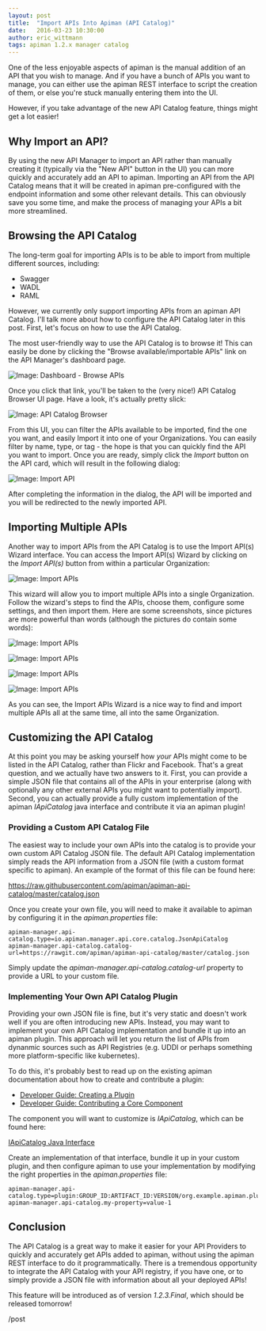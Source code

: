 ```yaml
---
layout: post
title:  "Import APIs Into Apiman (API Catalog)"
date:   2016-03-23 10:30:00
author: eric_wittmann
tags: apiman 1.2.x manager catalog
---
```

One of the less enjoyable aspects of apiman is the manual addition of an API
that you wish to manage.  And if you have a bunch of APIs you want to manage,
you can either use the apiman REST interface to script the creation of them,
or else you're stuck manually entering them into the UI.

However, if you take advantage of the new API Catalog feature, things might
get a lot easier!

<!--more-->

## Why Import an API?
By using the new API Manager to import an API rather than manually creating it
(typically via the "New API" button in the UI) you can more quickly and 
accurately add an API to apiman.  Importing an API from the API Catalog means
that it will be created in apiman pre-configured with the endpoint information
and some other relevant details.  This can obviously save you some time, and 
make the process of managing your APIs a bit more streamlined.

## Browsing the API Catalog
The long-term goal for importing APIs is to be able to import from multiple 
different sources, including:

* Swagger
* WADL
* RAML

However, we currently only support importing APIs from an apiman API Catalog.
I'll talk more about how to configure the API Catalog later in this post.
First, let's focus on how to use the API Catalog.

The most user-friendly way to use the API Catalog is to browse it!  This can
easily be done by clicking the "Browse available/importable APIs" link on the
API Manager's dashboard page.

![Image: Dashboard - Browse APIs](/blog/images/2016-03-23/dash-catalog.png)

Once you click that link, you'll be taken to the (very nice!) API Catalog
Browser UI page.  Have a look, it's actually pretty slick:

![Image: API Catalog Browser](/blog/images/2016-03-23/api-catalog.png)

From this UI, you can filter the APIs available to be imported, find the
one you want, and easily Import it into one of your Organizations.  You can
easily filter by name, type, or tag - the hope is that you can quickly find
the API you want to import.  Once you are ready, simply click the *Import*
button on the API card, which will result in the following dialog:

![Image: Import API](/blog/images/2016-03-23/import-api.png)

After completing the information in the dialog, the API will be imported
and you will be redirected to the newly imported API.

## Importing Multiple APIs
Another way to import APIs from the API Catalog is to use the Import API(s)
Wizard interface.  You can access the Import API(s) Wizard by clicking on the
*Import API(s)* button from within a particular Organization:

![Image: Import APIs](/blog/images/2016-03-23/import-apis-btn.png)

This wizard will allow you to import multiple APIs into a single Organization.
Follow the wizard's steps to find the APIs, choose them, configure some
settings, and then import them.  Here are some screenshots, since pictures
are more powerful than words (although the pictures do contain some words):

![Image: Import APIs](/blog/images/2016-03-23/import-api-wizard-1.png)

![Image: Import APIs](/blog/images/2016-03-23/import-api-wizard-2.png)

![Image: Import APIs](/blog/images/2016-03-23/import-api-wizard-3.png)

![Image: Import APIs](/blog/images/2016-03-23/import-api-wizard-4.png)

As you can see, the Import APIs Wizard is a nice way to find and import
multiple APIs all at the same time, all into the same Organization.

## Customizing the API Catalog
At this point you may be asking yourself how *your* APIs might come to be
listed in the API Catalog, rather than Flickr and Facebook.  That's a great
question, and we actually have two answers to it.  First, you can provide
a simple JSON file that contains all of the APIs in your enterprise (along
with optionally any other external APIs you might want to potentially 
import).  Second, you can actually provide a fully custom implementation of
the apiman *IApiCatalog* java interface and contribute it via an apiman
plugin!

### Providing a Custom API Catalog File
The easiest way to include your own APIs into the catalog is to provide 
your own custom API Catalog JSON file.  The default API Catalog implementation
simply reads the API information from a JSON file (with a custom format
specific to apiman).  An example of the format of this file can be found
here:

https://raw.githubusercontent.com/apiman/apiman-api-catalog/master/catalog.json

Once you create your own file, you will need to make it available to apiman
by configuring it in the *apiman.properties* file:

```
apiman-manager.api-catalog.type=io.apiman.manager.api.core.catalog.JsonApiCatalog
apiman-manager.api-catalog.catalog-url=https://rawgit.com/apiman/apiman-api-catalog/master/catalog.json
```

Simply update the *apiman-manager.api-catalog.catalog-url* property to provide
a URL to your custom file.

### Implementing Your Own API Catalog Plugin
Providing your own JSON file is fine, but it's very static and doesn't work
well if you are often introducing new APIs.  Instead, you may want to implement
your own API Catalog implementation and bundle it up into an apiman plugin.
This approach will let you return the list of APIs from dynanmic sources such
as API Registries (e.g. UDDI or perhaps something more platform-specific like
kubernetes).

To do this, it's probably best to read up on the existing apiman documentation
about how to create and contribute a plugin:

* [Developer Guide: Creating a Plugin](https://www.apiman.io/latest/developer-guide.html#_creating_a_plugin)
* [Developer Guide: Contributing a Core Component](https://www.apiman.io/latest/developer-guide.html#_contributing_a_core_component)

The component you will want to customize is *IApiCatalog*, which can be found here:

[IApiCatalog Java Interface](https://github.com/apiman/apiman/blob/master/manager/api/core/src/main/java/io/apiman/manager/api/core/IApiCatalog.java)

Create an implementation of that interface, bundle it up in your custom plugin,
and then configure apiman to use your implementation by modifying the right 
properties in the *apiman.properties* file:

```
apiman-manager.api-catalog.type=plugin:GROUP_ID:ARTIFACT_ID:VERSION/org.example.apiman.plugins.catalog.MyCustomApiCatalog
apiman-manager.api-catalog.my-property=value-1
```

## Conclusion
The API Catalog is a great way to make it easier for your API Providers to quickly
and accurately get APIs added to apiman, without using the apiman REST interface to
do it programmatically.  There is a tremendous opportunity to integrate the API
Catalog with your API registry, if you have one, or to simply provide a JSON file 
with information about all your deployed APIs!

This feature will be introduced as of version *1.2.3.Final*, which should be released
tomorrow!

/post

